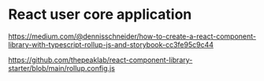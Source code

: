 # React user core application

https://medium.com/@dennisschneider/how-to-create-a-react-component-library-with-typescript-rollup-js-and-storybook-cc3fe95c9c44

https://github.com/thepeaklab/react-component-library-starter/blob/main/rollup.config.js